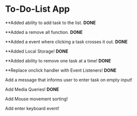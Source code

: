 # To-Do-List App


**Added ability to add task to the list. <strong>DONE</strong>

**Added a remove all function. <strong>DONE</strong>

**Added a event where clicking a task crosses it out. <strong>DONE</strong>

**Added Local Storage! <strong>DONE</strong>

**Added ability to remove one task at a time! <strong>DONE</strong>

**Replace onclick handler with Event Listeners! <strong>DONE</strong>

Add a message that informs user to enter task on empty input!

Add Media Queries! <strong>DONE</strong>

Add Mouse movement sorting!

Add enter keyboard event!
